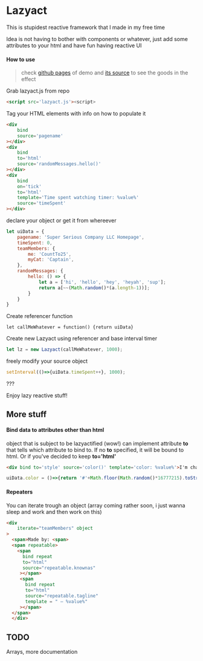 # Lazyact
This is stupidest reactive framework that I made in my free time

Idea is not having to bother with components or whatever, just add some attributes to your html and have fun having reactive UI
#### How to use
>check [github pages](https://countto25.github.io/Lazyact/) of demo and [its source](https://github.com/CountTo25/Lazyact/blob/main/index.html) to see the goods in the effect

Grab lazyact.js from repo
```html
<script src='lazyact.js'><script>
```
Tag your HTML elements with info on how to populate it

```html
<div
	bind
    source='pagename'
></div>
<div
	bind
    to='html'
    source='randomMessages.hello()'
></div>
<div
	bind
    on='tick'
    to='html'
    template='Time spent watching timer: %value%'
    source='timeSpent'
></div>
```

declare your object or get it from whereever
```javascript
let uiData = {
	pagename: 'Super Serious Company LLC Homepage',
    timeSpent: 0,
    teamMembers: {
    	me: 'CountTo25',
        myCat: 'Captain',
    },
    randomMessages: {
    	hello: () => {
        	let a = ['hi', 'hello', 'hey', 'heyah', 'sup'];
            return a[~~(Math.random()*(a.length-1))];
        }
    }
}
```
Create referencer function
```
let callMeWhatever = function() {return uiData}
```
Create new Lazyact using referencer and base interval timer
```javascript
let lz = new Lazyact(callMeWhatever, 1000);
```
freely modify your source object
```javascript
setInterval(()=>{uiData.timeSpent++}, 1000);
```

???

Enjoy lazy reactive stuff!

## More stuff

#### Bind data to attributes other than html
object that is subject to be lazyactified (wow!) can implement attribute **to** that tells which attribute to bind to. If no **to** specified, it will be bound to html. Or if you've decided to keep **to='html'**
```html
<div bind to='style' source='color()' template='color: %value%'>I'm changing colors!</div>
```
```javascript
uiData.color = ()=>{return '#'+Math.floor(Math.random()*16777215).toString(16)};
```
#### Repeaters
You can iterate trough an object (array coming rather soon, i just wanna sleep and work and then work on this)

```html
<div
	iterate="teamMembers" object
>
  <span>Made by: <span>
  <span repeatable>
    <span
      bind repeat
      to="html"
      source="repeatable.knownas"
     ></span>
     <span
       bind repeat
       to="html"
       source="repeatable.tagline"
       template = " — %value%"
     ></span>
  </span>
  </div>
```

## TODO
Arrays, more documentation
